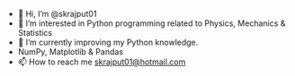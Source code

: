 - 👋 Hi, I’m @skrajput01
- 👀 I’m interested in Python programming related to Physics, Mechanics & Statistics
- 🌱 I’m currently improving my Python knowledge.
- NumPy, Matplotlib & Pandas
- 📫 How to reach me skrajput01@hotmail.com

<!---
skrajput01/skrajput01 is a ✨ special ✨ repository because its `README.md` (this file) appears on your GitHub profile.
You can click the Preview link to take a look at your changes.
--->
